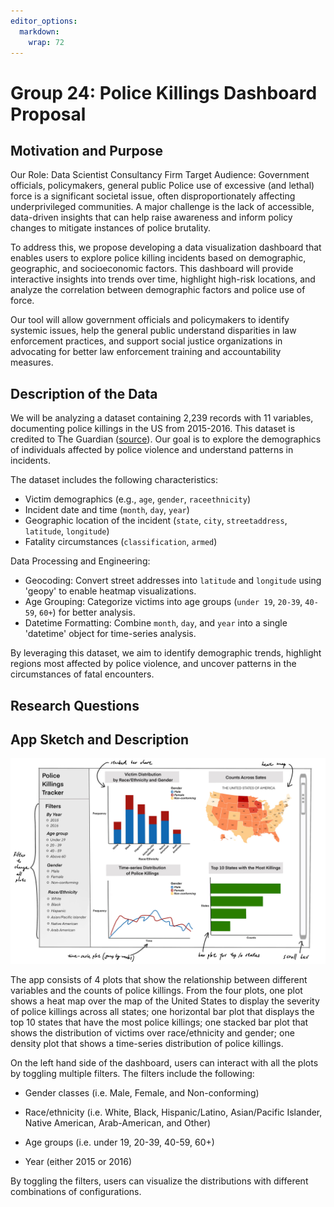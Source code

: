 ```yaml
---
editor_options: 
  markdown: 
    wrap: 72
---
```


# Group 24: Police Killings Dashboard Proposal

## Motivation and Purpose

Our Role: Data Scientist Consultancy Firm Target Audience: Government
officials, policymakers, general public Police use of excessive (and
lethal) force is a significant societal issue, often disproportionately
affecting underprivileged communities. A major challenge is the lack of
accessible, data-driven insights that can help raise awareness and
inform policy changes to mitigate instances of police brutality.

To address this, we propose developing a data visualization dashboard
that enables users to explore police killing incidents based on
demographic, geographic, and socioeconomic factors. This dashboard will
provide interactive insights into trends over time, highlight high-risk
locations, and analyze the correlation between demographic factors and
police use of force.

Our tool will allow government officials and policymakers to identify
systemic issues, help the general public understand disparities in law
enforcement practices, and support social justice organizations in
advocating for better law enforcement training and accountability
measures.

## Description of the Data

We will be analyzing a dataset containing 2,239 records with 11 variables, documenting police killings in the US from 2015-2016. This dataset is credited to The Guardian ([source](http://www.theguardian.com/thecounted)). Our goal is to explore the demographics of individuals affected by police violence and understand patterns in incidents.  

The dataset includes the following characteristics:  

- Victim demographics (e.g., `age`, `gender`, `raceethnicity`)  
- Incident date and time (`month`, `day`, `year`)  
- Geographic location of the incident (`state`, `city`, `streetaddress`, `latitude`, `longitude`)  
- Fatality circumstances (`classification`, `armed`)  

Data Processing and Engineering:  

- Geocoding: Convert street addresses into `latitude` and `longitude` using 'geopy' to enable heatmap visualizations.  
- Age Grouping: Categorize victims into age groups (`under 19`, `20-39`, `40-59`, `60+`) for better analysis.  
- Datetime Formatting: Combine `month`, `day`, and `year` into a single 'datetime' object for time-series analysis.  

By leveraging this dataset, we aim to identify demographic trends, highlight regions most affected by police violence, and uncover patterns in the circumstances of fatal encounters.

## Research Questions

## App Sketch and Description

![App Sketch](../img/sketch2.jpg)

The app consists of 4 plots that show the relationship between different
variables and the counts of police killings. From the four plots, one
plot shows a heat map over the map of the United States to display the
severity of police killings across all states; one horizontal bar plot
that displays the top 10 states that have the most police killings; one
stacked bar plot that shows the distribution of victims over
race/ethnicity and gender; one density plot that shows a time-series
distribution of police killings.

On the left hand side of the dashboard, users can interact with all the
plots by toggling multiple filters. The filters include the following:

-   Gender classes (i.e. Male, Female, and Non-conforming)

-   Race/ethnicity (i.e. White, Black, Hispanic/Latino, Asian/Pacific
    Islander, Native American, Arab-American, and Other)

-   Age groups (i.e. under 19, 20-39, 40-59, 60+)

-   Year (either 2015 or 2016)

By toggling the filters, users can visualize the distributions with
different combinations of configurations.
